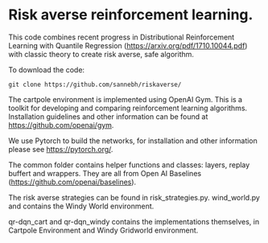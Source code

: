 # Risk averse reinforcement learning. 

This code combines recent progress in Distributional Reinforcement Learning with Quantile Regression (https://arxiv.org/pdf/1710.10044.pdf) with classic theory to create risk averse, safe algorithm.

To download the code:

```
git clone https://github.com/sannebh/riskaverse/
```

The cartpole environment is implemented using OpenAI Gym. This is a toolkit for developing and comparing reinforcement learning algorithms. Installation guidelines and other information can be found at https://github.com/openai/gym. 

We use Pytorch to build the networks, for installation and other information please see https://pytorch.org/. 

The common folder contains helper functions and classes: layers, replay buffert and wrappers. They are all from Open AI Baselines (https://github.com/openai/baselines). 

The risk averse strategies can be found in risk_strategies.py. wind_world.py and contains the Windy World environment. 

qr-dqn_cart and qr-dqn_windy contains the implementations themselves, in Cartpole Environment and Windy Gridworld environment.  
